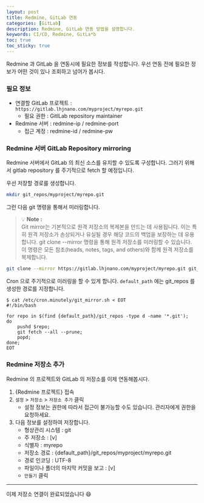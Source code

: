 ```yaml
---
layout: post
title: Redmine, GitLab 연동
categories: [GitLab]
description: Redmine, GitLab 연동 방법을 설명합니다. 
keywords: CI/CD, Redmine, GitLa*b
toc: true
toc_sticky: true
---
```


Redmine 과 GitLab 을 연동시에 필요한 정보를 작성합니다. 
우선 연동 전에 필요한 정보가 어떤 것이 있나 조회하고 넘어가 봅시다.

### 필요 정보

* 연결할 GitLab 프로젝트 : `https://gitlab.lhjnano.com/myproject/myrepo.git`
    * 필요 권한 : GitlLab repository maintainer
* Redmine 서버 : redmine-ip / redmine-port
    * 접근 계정 : redmine-id / redmine-pw



### Redmine 서버 GitLab Repository mirroring

Redmine 서버에서 GitLab 의 최신 소스를 유지할 수 있도록 구성합니다.  그러기 위해서 gitlab repository 를 주기적으로 fetch 할 예정입니다. 

우선 저장할 경로를 생성합니다.

```bash
mkdir git_repos/myproject/myrepo.git
```

그런 다음 git 명령을 통해서 미러링합니다.

> :bulb: **Note :** <br>
> Git mirror는 기본적으로 원격 저장소의 복제본을 만드는 데 사용됩니다. 이는 특히 원격 저장소가 손상되거나 유실될 경우 해당 코드의 백업을 보장하는 데 유용합니다. git clone --mirror 명령을 통해 원격 저장소를 미러링할 수 있습니다. 이 명령은 모든 참조(heads, notes, tags, and others)와 함께 원격 저장소를 복제합니다.


```bash
git clone --mirror https://gitlab.lhjnano.com/myproject/myrepo.git git_repos/myproject/myrepo.git
```

Cron 으로 주기적으로 미러링을 할 수 있게 합니다. 
`default_path` 에는 git_repos 를 생성한 경로를 지정합니다.

```
$ cat /etc/cron.minutely/git_mirror.sh < EOT
#!/bin/bash

for repo in $(find {default_path}/git_repos -type d -name '*.git');
do
	pushd $repo;
	git fetch --all --prune;
	popd;
done;
EOT
```

### Redmine 저장소 추가

Redmine 의 프로젝트와 GitLab 의 저장소를 이제 연동해봅시다. 

1. {Redmine 프로젝트} 접속
2. `설정` > `저장소` > `저장소 추가` 클릭 
     - 설정 정보는 권한에 따라서 접근이 불가능할 수도 있습니다. 관리자에게 권한을 요청하세요.
3. 다음 정보를 설정하여 저장합니다. 
    - 형상관리 시스템 : git
    - 주 저장소 : [v]
    - 식별자 : myrepo
    - 저장소 경로 : {default_path}/git_repos/myproject/myrepo.git
    - 경로 인코딩 : UTF-8
    - 파일이나 폴더의 마지막 커밋을 보고 : [v]
    - `만들기` 클릭

---

이제 저장소 연결이 완료되었습니다 :smile:




